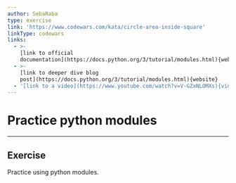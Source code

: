 ```yaml
---
author: SebaRaba
type: exercise
link: 'https://www.codewars.com/kata/circle-area-inside-square'
linkType: codewars
links:
  - >-
    [link to official
    documentation](https://docs.python.org/3/tutorial/modules.html){website}
  - >-
    [link to deeper dive blog
    post](https://docs.python.org/3/tutorial/modules.html){website}
  - '[link to a video](https://www.youtube.com/watch?v=V-GZxNLOMXs){video}'
---
```


# Practice python modules


---

## Exercise

Practice using python modules.

